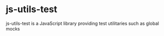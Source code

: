# js-utils-test

js-utils-test is a JavaScript library providing test utilitaries such as global mocks
